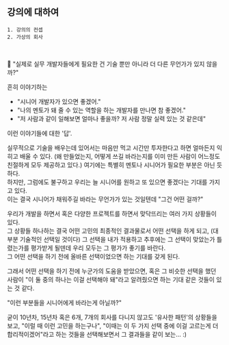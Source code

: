 ## 강의에 대하여

```
1. 강의의 컨셉
2. 가상의 회사
```

<br />

🤔 "실제로 실무 개발자들에게 필요한 건 기술 뿐만 아니라 더 다른 무언가가 있지 않을까?"<br />

흔히 이야기하는

- "시니어 개발자가 있으면 좋겠어."
- "나의 멘토가 돼 줄 수 있는 역할을 하는 개발자를 만나면 참 좋겠어."
- "저 사람과 같이 일해보면 얼마나 좋을까? 저 사람 정말 실력 있는 것 같은데"

이런 이야기들에 대한 '답'.

실무적으로 기술을 배우는데 있어서는 마음만 먹고 시간만 투자한다고 하면 얼마든지 익히고 배울 수 있다. (왜 만들었는지, 어떻게 쓰길 바라는지를 이미 만든 사람이 어느정도 친절하게 모두 제공하고 있다.) 여기에는 특별히 멘토나 시니어가 필요한 부분은 아닌 듯 하다. <br />
하지만, 그럼에도 불구하고 우리는 늘 시니어를 원하고 또 있으면 좋겠다는 기대를 가지고 있다.<br />
이는 결국 시니어가 채워주길 바라는 무언가가 있는 것일텐데 "그건 어떤 걸까?"

우리가 개발을 하면서 혹은 다양한 프로젝트를 하면서 맞닥뜨리는 여러 가지 상황들이 있다.<br />
그 상황들 하나하는 결국 어떤 고민의 최종적인 결과물로서 어떤 선택을 하게 되고, (대부분 기술적인 선택일 것이다) 그 선택을 내가 적용하고 추후에는 그 선택이 맞았는가 틀렸는가를 평가받게 될덴데 우리 모두는 그 평가가 좋기를 바란다.<br />
그 어떤 선택을 하기 전에 올바른 선택이었으면 하는 기대를 갖게 된다.<br />

그래서 어떤 선택을 하기 전에 누군가의 도움을 받았으면, 혹은 그 비슷한 선택을 했던 사람이 "이 둘 중의 하나는 이걸 선택해야 돼"라고 알려줬으면 하는 기대 같은 것들이 있는 것 같다.<br />

"이런 부분들을 시니어에게 바라는게 아닐까?"<br />

굳이 10년차, 15년차 혹은 6개, 7개의 회사를 다니지 않고도 '유사한 패턴'의 상황들을 보고, "이럴 때 이런 고민을 하는구나", "이때는 이 두 가지 선택 중에 이걸 고르는게 더 합리적이겠어"라고 하는 것들을 선택해보면서 그 결과들을 같이 보는... :)
